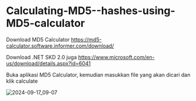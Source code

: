 # Calculating-MD5--hashes-using-MD5-calculator
Download MD5 Calculator https://md5-calculator.software.informer.com/download/

Download .NET SKD 2.0 juga https://www.microsoft.com/en-us/download/details.aspx?id=6041

Buka aplikasi MD5 Calculator, kemudian masukkan file yang akan dicari dan klik calculate 

![2024-09-17_09-07](https://github.com/user-attachments/assets/5f2842f5-e9a0-421a-9009-04351f02bc77)


